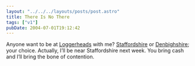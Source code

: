 ```yaml
---
layout: "../../../layouts/posts/post.astro"
title: There Is No There
tags: ["v1"]
pubDate: 2004-07-01T19:12:42
---
```


Anyone want to be at [Loggerheads][1] with me? [Staffordshire][2] or [Denbighshire][3]; your choice. Actually, I&#8217;ll be near Staffordshire next week. You bring cash and I&#8217;ll bring the bone of contention.

[1]: http://www.randomhouse.com/wotd/index.pperl?date=19990518 "The Mavens' Word of the Day: loggerheads, at"
[2]: http://www.streetmap.co.uk/streetmap.dll?G2M?X=373500&Y=336500&A=Y&Z=3 "Streetmap.co.uk: Loggerheads in Staffordshire"
[3]: http://www.streetmap.co.uk/streetmap.dll?G2M?X=318500&Y=362500&A=Y&Z=3 "Streetmap.co.uk: Loggerheads in Denbighshire"
